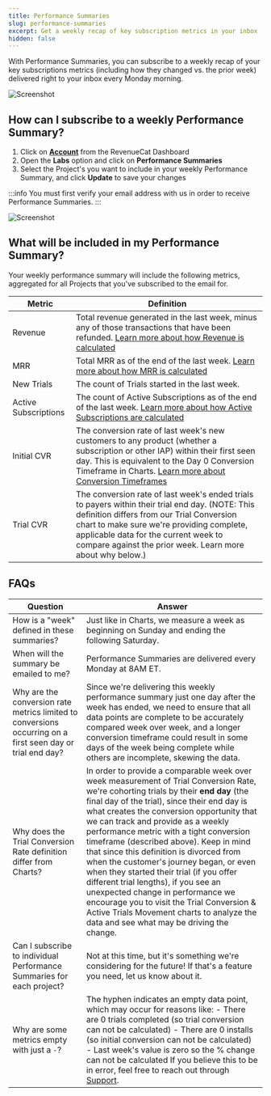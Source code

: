 ```yaml
---
title: Performance Summaries
slug: performance-summaries
excerpt: Get a weekly recap of key subscription metrics in your inbox
hidden: false
---
```


With Performance Summaries, you can subscribe to a weekly recap of your key subscriptions metrics (including how they changed vs. the prior week) delivered right to your inbox every Monday morning.

![Screenshot](https://files.readme.io/2fc49ac-Screenshot_2023-12-14_at_4.02.35_PM.png)

## How can I subscribe to a weekly Performance Summary?

1. Click on [**Account**](https://app.revenuecat.com/settings/account) from the RevenueCat Dashboard
2. Open the **Labs** option and click on **Performance Summaries**
3. Select the Project's you want to include in your weekly Performance Summary, and click **Update** to save your changes

:::info
You must first verify your email address with us in order to receive Performance Summaries.
:::

![Screenshot](https://files.readme.io/6dbeb98-Screenshot_2023-12-15_at_12.08.29_PM.png)

## What will be included in my Performance Summary?

Your weekly performance summary will include the following metrics, aggregated for all Projects that you've subscribed to the email for.

| Metric               | Definition                                                                                                                                                                                                                                                                                                                                             |
| -------------------- | ------------------------------------------------------------------------------------------------------------------------------------------------------------------------------------------------------------------------------------------------------------------------------------------------------------------------------------------------------ |
| Revenue              | Total revenue generated in the last week, minus any of those transactions that have been refunded. [Learn more about how Revenue is calculated](/dashboard-and-metrics/charts/revenue-chart)                                                                                                                                                           |
| MRR                  | Total MRR as of the end of the last week. [Learn more about how MRR is calculated](/dashboard-and-metrics/charts/monthly-recurring-revenue-mrr-chart)                                                                                                                                                                                                  |
| New Trials           | The count of Trials started in the last week.                                                                                                                                                                                                                                                                                                          |
| Active Subscriptions | The count of Active Subscriptions as of the end of the last week. [Learn more about how Active Subscriptions are calculated](/dashboard-and-metrics/charts/active-subscriptions-chart)                                                                                                                                                                 |
| Initial CVR          | The conversion rate of last week's new customers to any product (whether a subscription or other IAP) within their first seen day. This is equivalent to the Day 0 Conversion Timeframe in Charts. [Learn more about Conversion Timeframes](/dashboard-and-metrics/charts/charts-feature-incomplete-periods#conversion-timeframe-in-conversion-charts) |
| Trial CVR            | The conversion rate of last week's ended trials to payers within their trial end day. (NOTE: This definition differs from our Trial Conversion chart to make sure we're providing complete, applicable data for the current week to compare against the prior week. Learn more about why below.)                                                       |

## FAQs

| Question                                                                                                   | Answer                                                                                                                                                                                                                                                                                                                                                                                                                                                                                                                                                                                                                                                                                                               |
| ---------------------------------------------------------------------------------------------------------- | -------------------------------------------------------------------------------------------------------------------------------------------------------------------------------------------------------------------------------------------------------------------------------------------------------------------------------------------------------------------------------------------------------------------------------------------------------------------------------------------------------------------------------------------------------------------------------------------------------------------------------------------------------------------------------------------------------------------- |
| How is a "week" defined in these summaries?                                                                | Just like in Charts, we measure a week as beginning on Sunday and ending the following Saturday.                                                                                                                                                                                                                                                                                                                                                                                                                                                                                                                                                                                                                     |
| When will the summary be emailed to me?                                                                    | Performance Summaries are delivered every Monday at 8AM ET.                                                                                                                                                                                                                                                                                                                                                                                                                                                                                                                                                                                                                                                          |
| Why are the conversion rate metrics limited to conversions occurring on a first seen day or trial end day? | Since we're delivering this weekly performance summary just one day after the week has ended, we need to ensure that all data points are complete to be accurately compared week over week, and a longer conversion timeframe could result in some days of the week being complete while others are incomplete, skewing the data.                                                                                                                                                                                                                                                                                                                                                                                    |
| Why does the Trial Conversion Rate definition differ from Charts?                                          | In order to provide a comparable week over week measurement of Trial Conversion Rate, we're cohorting trials by their **end day** (the final day of the trial), since their end day is what creates the conversion opportunity that we can track and provide as a weekly performance metric with a tight conversion timeframe (described above). Keep in mind that since this definition is divorced from when the customer's journey began, or even when they started their trial (if you offer different trial lengths), if you see an unexpected change in performance we encourage you to visit the Trial Conversion & Active Trials Movement charts to analyze the data and see what may be driving the change. |
| Can I subscribe to individual Performance Summaries for each project?                                      | Not at this time, but it's something we're considering for the future! If that's a feature you need, let us know about it.                                                                                                                                                                                                                                                                                                                                                                                                                                                                                                                                                                                           |
| Why are some metrics empty with just a `-`?                                                                | The hyphen indicates an empty data point, which may occur for reasons like: - There are 0 trials completed (so trial conversion can not be calculated) - There are 0 installs (so initial conversion can not be calculated) - Last week's value is zero so the % change can not be calculated If you believe this to be in error, feel free to reach out through [Support](https://app.revenuecat.com/settings/support).                                                                                                                                                                                                                                                                                             |
